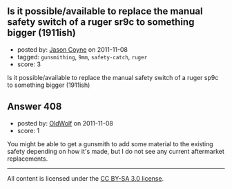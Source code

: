 ## Is it possible/available to replace the manual safety switch of a ruger sr9c to something bigger (1911ish)

- posted by: [Jason Coyne](https://stackexchange.com/users/-1/179-jason-coyne) on 2011-11-08
- tagged: `gunsmithing`, `9mm`, `safety-catch`, `ruger`
- score: 3

Is it possible/available to replace the manual safety switch of a ruger sp9c to something bigger (1911ish)


## Answer 408

- posted by: [OldWolf](https://stackexchange.com/users/-1/111-oldwolf) on 2011-11-08
- score: 1

You might be able to get a gunsmith to add some material to the existing safety depending on how it's made,  but I do not see any current aftermarket replacements.



---

All content is licensed under the [CC BY-SA 3.0 license](https://creativecommons.org/licenses/by-sa/3.0/).

